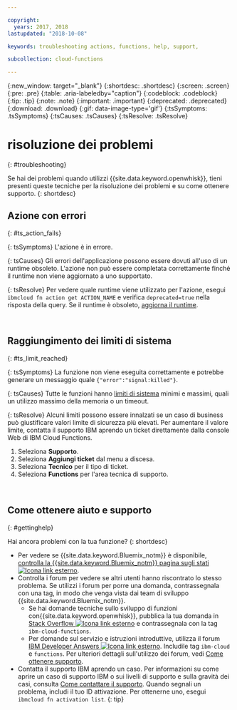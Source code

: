 ```yaml
---

copyright:
  years: 2017, 2018
lastupdated: "2018-10-08"

keywords: troubleshooting actions, functions, help, support,

subcollection: cloud-functions

---
```


{:new_window: target="_blank"}
{:shortdesc: .shortdesc}
{:screen: .screen}
{:pre: .pre}
{:table: .aria-labeledby="caption"}
{:codeblock: .codeblock}
{:tip: .tip}
{:note: .note}
{:important: .important}
{:deprecated: .deprecated}
{:download: .download}
{:gif: data-image-type='gif'}
{:tsSymptoms: .tsSymptoms}
{:tsCauses: .tsCauses}
{:tsResolve: .tsResolve}

# risoluzione dei problemi
{: #troubleshooting}

Se hai dei problemi quando utilizzi {{site.data.keyword.openwhisk}}, tieni presenti queste tecniche per la risoluzione dei problemi e su come ottenere supporto.
{: shortdesc}



## Azione con errori
{: #ts_action_fails}

{: tsSymptoms}
L'azione è in errore.

{: tsCauses}
Gli errori dell'applicazione possono essere dovuti all'uso di un runtime obsoleto. L'azione non può essere completata correttamente finché il runtime non viene aggiornato a uno supportato.

{: tsResolve}
Per vedere quale runtime viene utilizzato per l'azione, esegui `ibmcloud fn action get ACTION_NAME` e verifica `deprecated=true` nella risposta della query. Se il runtime è obsoleto, [aggiorna il runtime](/docs/openwhisk?topic=cloud-functions-actions#actions_update).


<br />


## Raggiungimento dei limiti di sistema
{: #ts_limit_reached}

{: tsSymptoms}
La funzione non viene eseguita correttamente e potrebbe generare un messaggio quale `{"error":"signal:killed"}`.

{: tsCauses}
Tutte le funzioni hanno [limiti di sistema](/docs/openwhisk?topic=cloud-functions-limits#limits_syslimits) minimi e massimi, quali un utilizzo massimo della memoria o un timeout.

{: tsResolve}
Alcuni limiti possono essere innalzati se un caso di business può giustificare valori limite di sicurezza più elevati. Per aumentare il valore limite, contatta il supporto IBM aprendo un ticket direttamente dalla console Web di IBM Cloud Functions.

1. Seleziona **Supporto**.
2. Seleziona **Aggiungi ticket** dal menu a discesa.
3. Seleziona **Tecnico** per il tipo di ticket.
4. Seleziona **Functions** per l'area tecnica di supporto.


<br />


## Come ottenere aiuto e supporto
{: #gettinghelp}

Hai ancora problemi con la tua funzione?
{: shortdesc}

-   Per vedere se {{site.data.keyword.Bluemix_notm}} è disponibile, [controlla la {{site.data.keyword.Bluemix_notm}} pagina sugli stati ![Icona link esterno](../icons/launch-glyph.svg "Icona link esterno")](https://cloud.ibm.com/status?selected=status).
-   Controlla i forum per vedere se altri utenti hanno riscontrato lo stesso problema. Se utilizzi i forum per porre una domanda, contrassegnala con una tag, in modo che venga vista dai team di sviluppo {{site.data.keyword.Bluemix_notm}}.
    -   Se hai domande tecniche sullo sviluppo di funzioni con{{site.data.keyword.openwhisk}}, pubblica la tua domanda in [Stack Overflow ![Icona link esterno](../icons/launch-glyph.svg "Icona link esterno")](https://stackoverflow.com/search?q=ibm-cloud-functions) e contrassegnala con la tag `ibm-cloud-functions`.
    -   Per domande sul servizio e istruzioni introduttive, utilizza il forum [IBM Developer Answers ![Icona link esterno](../icons/launch-glyph.svg "Icona link esterno")](https://developer.ibm.com/answers/topics/functions/?smartspace=bluemix). Includile tag `ibm-cloud` e `functions`.
    Per ulteriori dettagli sull'utilizzo dei forum, vedi [Come ottenere supporto](/docs/get-support?topic=get-support-getting-customer-support#using-avatar).
-   Contatta il supporto IBM aprendo un caso. Per informazioni su come aprire un caso di supporto IBM o sui livelli di supporto e sulla gravità dei casi, consulta [Come contattare il supporto](/docs/get-support?topic=get-support-getting-customer-support).
Quando segnali un problema, includi il tuo ID attivazione. Per ottenerne uno, esegui `ibmcloud fn activation list`.
{: tip}
